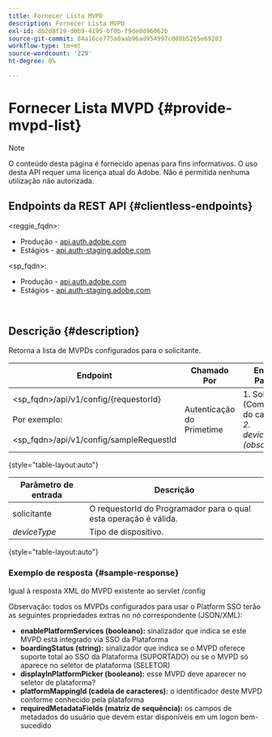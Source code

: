 ```yaml
---
title: Fornecer Lista MVPD
description: Fornecer Lista MVPD
exl-id: db2d8f19-d0b9-4195-bf0b-f9de0d96062b
source-git-commit: 84a16ce775a0aab96ad954997c008b5265e69283
workflow-type: tm+mt
source-wordcount: '229'
ht-degree: 0%

---
```


# Fornecer Lista MVPD {#provide-mvpd-list}

>[!NOTE]
>
>O conteúdo desta página é fornecido apenas para fins informativos. O uso desta API requer uma licença atual do Adobe. Não é permitida nenhuma utilização não autorizada.

## Endpoints da REST API {#clientless-endpoints}

&lt;reggie_fqdn>:

* Produção - [api.auth.adobe.com](http://api.auth.adobe.com/)
* Estágios - [api.auth-staging.adobe.com](http://api.auth-staging.adobe.com/)

&lt;sp_fqdn>:

* Produção - [api.auth.adobe.com](http://api.auth.adobe.com/)
* Estágios - [api.auth-staging.adobe.com](http://api.auth-staging.adobe.com/)

</br>

## Descrição {#description}

Retorna a lista de MVPDs configurados para o solicitante.

| Endpoint | Chamado  </br>Por | Entrada   </br>Params | HTTP  </br>Método | Resposta | HTTP  </br>Resposta |
| --- | --- | --- | --- | --- | --- |
| &lt;sp_fqdn>/api/v1/config/{requestorId}</br></br>Por exemplo:</br></br>&lt;sp_fqdn>/api/v1/config/sampleRequestId | Autenticação do Primetime | 1. Solicitante</br>    (Componente do caminho)</br>_2.  deviceType (obsoleto)_ | GET | XML ou JSON contendo a lista de MVPDs. | 200 |

{style="table-layout:auto"}


| Parâmetro de entrada | Descrição |
| --------------- | ------------------------------------------------------------- |
| solicitante | O requestorId do Programador para o qual esta operação é válida. |
| *deviceType* | Tipo de dispositivo. |

{style="table-layout:auto"}

### Exemplo de resposta {#sample-response}

Igual à resposta XML do MVPD existente ao servlet /config

Observação: todos os MVPDs configurados para usar o Platform SSO terão as seguintes propriedades extras no nó correspondente (JSON/XML):

* **enablePlatformServices (booleano):** sinalizador que indica se este MVPD está integrado via SSO da Plataforma
* **boardingStatus (string):** sinalizador que indica se o MVPD oferece suporte total ao SSO da Plataforma (SUPORTADO) ou se o MVPD só aparece no seletor de plataforma (SELETOR)
* **displayInPlatformPicker (booleano):** esse MVPD deve aparecer no seletor de plataforma?
* **platformMappingId (cadeia de caracteres):** o identificador deste MVPD conforme conhecido pela plataforma
* **requiredMetadataFields (matriz de sequência):** os campos de metadados do usuário que devem estar disponíveis em um logon bem-sucedido
